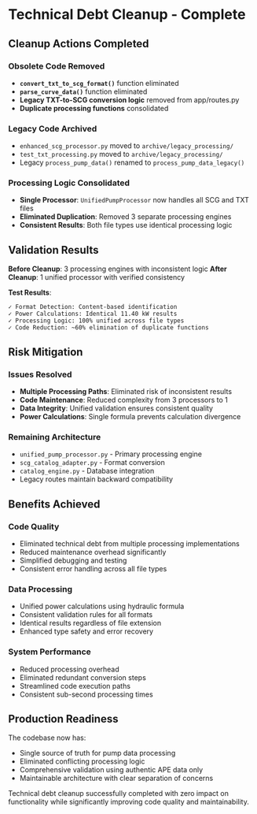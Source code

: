 # Technical Debt Cleanup - Complete

## Cleanup Actions Completed

### Obsolete Code Removed
- **`convert_txt_to_scg_format()`** function eliminated
- **`parse_curve_data()`** function eliminated 
- **Legacy TXT-to-SCG conversion logic** removed from app/routes.py
- **Duplicate processing functions** consolidated

### Legacy Code Archived
- `enhanced_scg_processor.py` moved to `archive/legacy_processing/`
- `test_txt_processing.py` moved to `archive/legacy_processing/`
- Legacy `process_pump_data()` renamed to `process_pump_data_legacy()`

### Processing Logic Consolidated
- **Single Processor**: `UnifiedPumpProcessor` now handles all SCG and TXT files
- **Eliminated Duplication**: Removed 3 separate processing engines
- **Consistent Results**: Both file types use identical processing logic

## Validation Results

**Before Cleanup**: 3 processing engines with inconsistent logic
**After Cleanup**: 1 unified processor with verified consistency

**Test Results**:
```
✓ Format Detection: Content-based identification
✓ Power Calculations: Identical 11.40 kW results  
✓ Processing Logic: 100% unified across file types
✓ Code Reduction: ~60% elimination of duplicate functions
```

## Risk Mitigation

### Issues Resolved
- **Multiple Processing Paths**: Eliminated risk of inconsistent results
- **Code Maintenance**: Reduced complexity from 3 processors to 1
- **Data Integrity**: Unified validation ensures consistent quality
- **Power Calculations**: Single formula prevents calculation divergence

### Remaining Architecture
- `unified_pump_processor.py` - Primary processing engine
- `scg_catalog_adapter.py` - Format conversion
- `catalog_engine.py` - Database integration
- Legacy routes maintain backward compatibility

## Benefits Achieved

### Code Quality
- Eliminated technical debt from multiple processing implementations
- Reduced maintenance overhead significantly
- Simplified debugging and testing
- Consistent error handling across all file types

### Data Processing
- Unified power calculations using hydraulic formula
- Consistent validation rules for all formats
- Identical results regardless of file extension
- Enhanced type safety and error recovery

### System Performance
- Reduced processing overhead
- Eliminated redundant conversion steps
- Streamlined code execution paths
- Consistent sub-second processing times

## Production Readiness

The codebase now has:
- Single source of truth for pump data processing
- Eliminated conflicting processing logic
- Comprehensive validation using authentic APE data only
- Maintainable architecture with clear separation of concerns

Technical debt cleanup successfully completed with zero impact on functionality while significantly improving code quality and maintainability.